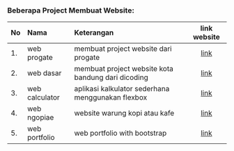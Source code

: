 ### Beberapa Project Membuat Website:

|No |Nama               |Keterangan                                         |link website                                               |
|:--| :--               |    :----                                          |         :---:                                             | 
|1. |web progate        |membuat project website dari progate               |[link](https://wahyutejo.github.io/web-progate/)           |
|2. |web dasar          |membuat project website kota bandung dari dicoding |[link](https://wahyutejo.github.io/web-dasar-bandung/)     |
|3. |web calculator     |aplikasi kalkulator sederhana menggunakan flexbox  |[link](https://wahyutejo.github.io/calculator/)            |
|4. |web ngopiae        |website warung kopi atau kafe                      |[link](https://wahyutejo.github.io/ngopiae/)               |
|5. |web portfolio      |web portfolio with bootstrap                       |[link](https://wahyutejo.github.io/web-portfolio/)         |
